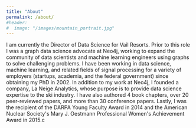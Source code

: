 ```yaml
---
title: "About"
permalink: /about/
#header:
#  image: "/images/mountain_portrait.jpg"
---
```


I am currently the Director of Data Science for Vail Resorts.  Prior to this role I was a graph data science advocate at Neo4j, working to expand the community of data scientists and machine learning engineers using graphs to solve challenging problems.  I have been working in data science, machine learning, and related fields of signal processing for a variety of employers (startups, academia, and the federal government) since obtaining my PhD in 2002.  In addition to my work at Neo4j, I founded a company, La Neige Analytics, whose purpose is to provide data science expertise to the ski industry.  I have also authored 4 book chapters, over 20 peer-reviewed papers, and more than 30 conference papers.  Lastly, I was the recipient of the DARPA Young Faculty Award in 2014 and the American Nuclear Society's Mary J. Oestmann Professional Women's Achievement Award in 2015.c
